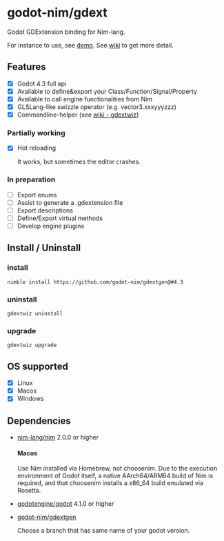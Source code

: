 # godot-nim/gdext

Godot GDExtension binding for Nim-lang.

For instance to use, see [demo][1].
See [wiki][2] to get more detail.

## Features

- [x] Godot 4.3 full api
- [x] Available to define&export your Class/Function/Signal/Property
- [x] Available to call engine functionalities from Nim
- [x] GLSLang-like swizzle operator (e.g. vector3.xxxyyyzzz)
- [x] Commandline-helper (see [wiki - gdextwiz][3])

### Partially working

- [x] Hot reloading

  It works, but sometimes the editor crashes.

### In preparation

- [ ] Export enums
- [ ] Assist to generate a .gdextension file
- [ ] Export descriptions
- [ ] Define/Export virtual methods
- [ ] Develop engine plugins

## Install / Uninstall

### install

```
nimble install https://github.com/godot-nim/gdextgen@#4.3
```

### uninstall

```
gdextwiz uninstall
```

### upgrade

```
gdextwiz upgrade
```

## OS supported

- [x] Linux
- [x] Macos
- [x] Windows

## Dependencies

* [nim-lang/nim](https://github.com/nim-lang/nim) 2.0.0 or higher
  #### Macos
  Use Nim installed via Homebrew, not choosenim.
  Due to the execution environment of Godot itself, a native AArch64/ARM64 build of Nim is required, and that choosenim installs a x86_64 build emulated via Rosetta.

* [godotengine/godot](https://github.com/godotengine/godot) 4.1.0 or higher
  
* [godot-nim/gdextgen](https://github.com/godot-nim/gdextgen)

  Choose a branch that has same name of your godot version.

[1]: https://github.com/godot-nim/demo
[2]: https://github.com/godot-nim/gdext-nim/wiki
[3]: https://github.com/godot-nim/gdext-nim/wiki/gdextwiz
